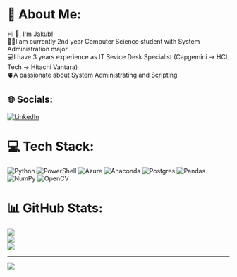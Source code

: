 # 💫 About Me:
Hi 👋, I'm Jakub!<br>🧑‍🎓I am currently 2nd year Computer Science student with System Administration major<br>💻I have 3 years experience as IT Sevice Desk Specialist (Capgemini -> HCL Tech -> Hitachi Vantara)<br>🫀A passionate about System Administrating and Scripting


## 🌐 Socials:
[![LinkedIn](https://img.shields.io/badge/LinkedIn-%230077B5.svg?logo=linkedin&logoColor=white)](https://linkedin.com/in/https://www.linkedin.com/in/jakub-j%C3%B3zefczyk-98b382184/) 

# 💻 Tech Stack:
![Python](https://img.shields.io/badge/python-3670A0?style=for-the-badge&logo=python&logoColor=ffdd54) ![PowerShell](https://img.shields.io/badge/PowerShell-%235391FE.svg?style=for-the-badge&logo=powershell&logoColor=white) ![Azure](https://img.shields.io/badge/azure-%230072C6.svg?style=for-the-badge&logo=microsoftazure&logoColor=white) ![Anaconda](https://img.shields.io/badge/Anaconda-%2344A833.svg?style=for-the-badge&logo=anaconda&logoColor=white) ![Postgres](https://img.shields.io/badge/postgres-%23316192.svg?style=for-the-badge&logo=postgresql&logoColor=white) ![Pandas](https://img.shields.io/badge/pandas-%23150458.svg?style=for-the-badge&logo=pandas&logoColor=white) ![NumPy](https://img.shields.io/badge/numpy-%23013243.svg?style=for-the-badge&logo=numpy&logoColor=white) ![OpenCV](https://img.shields.io/badge/opencv-%23white.svg?style=for-the-badge&logo=opencv&logoColor=white)
# 📊 GitHub Stats:
![](https://github-readme-stats.vercel.app/api?username=kapotti&theme=dark&hide_border=false&include_all_commits=false&count_private=false)<br/>
![](https://github-readme-streak-stats.herokuapp.com/?user=kapotti&theme=dark&hide_border=false)<br/>
![](https://github-readme-stats.vercel.app/api/top-langs/?username=kapotti&theme=dark&hide_border=false&include_all_commits=false&count_private=false&layout=compact)

---
[![](https://visitcount.itsvg.in/api?id=kapotti&icon=0&color=0)](https://visitcount.itsvg.in)

<!-- Proudly created with GPRM ( https://gprm.itsvg.in ) -->
